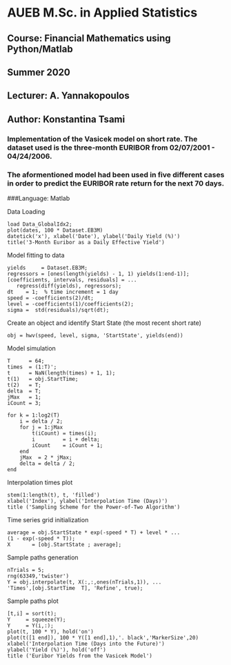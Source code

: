 # AUEB M.Sc. in Applied Statistics
## Course: Financial Mathematics using Python/Matlab
## Summer 2020
## Lecturer: A. Yannakopoulos
## Author: Konstantina Tsami


### Implementation of the Vasicek model on short rate. The dataset used is the three-month EURIBOR from 02/07/2001 - 04/24/2006. 
### The aformentioned model had been used in five different cases in order to predict the EURIBOR rate return for the next 70 days.
###Language: Matlab




Data Loading
```
load Data_GlobalIdx2;
plot(dates, 100 * Dataset.EB3M)
datetick('x'), xlabel('Date'), ylabel('Daily Yield (%)')
title('3-Month Euribor as a Daily Effective Yield')
```
 
Model fitting to data
```
yields     = Dataset.EB3M;
regressors = [ones(length(yields) - 1, 1) yields(1:end-1)];
[coefficients, intervals, residuals] = ...
   regress(diff(yields), regressors);
dt    = 1;  % time increment = 1 day
speed = -coefficients(2)/dt;
level = -coefficients(1)/coefficients(2);
sigma =  std(residuals)/sqrt(dt);
 ```
 
Create an object and identify Start State (the most recent short rate)
```
obj = hwv(speed, level, sigma, 'StartState', yields(end))
 ```
 
Model simulation
```
T      = 64;
times  = (1:T)';
t      = NaN(length(times) + 1, 1);
t(1)   = obj.StartTime;
t(2)   = T;
delta  = T;
jMax   = 1;
iCount = 3;
 
for k = 1:log2(T)
    i = delta / 2;
    for j = 1:jMax
        t(iCount) = times(i);
        i         = i + delta;
        iCount    = iCount + 1;
    end
    jMax  = 2 * jMax;
    delta = delta / 2;
end
```

Interpolation times plot
```
stem(1:length(t), t, 'filled')
xlabel('Index'), ylabel('Interpolation Time (Days)')
title ('Sampling Scheme for the Power-of-Two Algorithm')
```

Time series grid initialization
```
average = obj.StartState * exp(-speed * T) + level * ...
(1 - exp(-speed * T));
X       = [obj.StartState ; average];
```

Sample paths generation
```
nTrials = 5;
rng(63349,'twister')
Y = obj.interpolate(t, X(:,:,ones(nTrials,1)), ...
'Times',[obj.StartTime  T], 'Refine', true);
```

Sample paths plot
```
[t,i] = sort(t);
Y     = squeeze(Y);
Y     = Y(i,:);
plot(t, 100 * Y), hold('on')
plot(t([1 end]), 100 * Y([1 end],1),'. black','MarkerSize',20)
xlabel('Interpolation Time (Days into the Future)')
ylabel('Yield (%)'), hold('off')
title ('Euribor Yields from the Vasicek Model')
```



